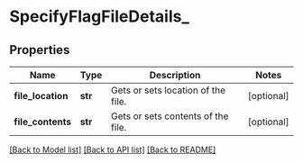 # SpecifyFlagFileDetails_

## Properties
Name | Type | Description | Notes
------------ | ------------- | ------------- | -------------
**file_location** | **str** | Gets or sets location of the file. | [optional] 
**file_contents** | **str** | Gets or sets contents of the file. | [optional] 

[[Back to Model list]](../README.md#documentation-for-models) [[Back to API list]](../README.md#documentation-for-api-endpoints) [[Back to README]](../README.md)


